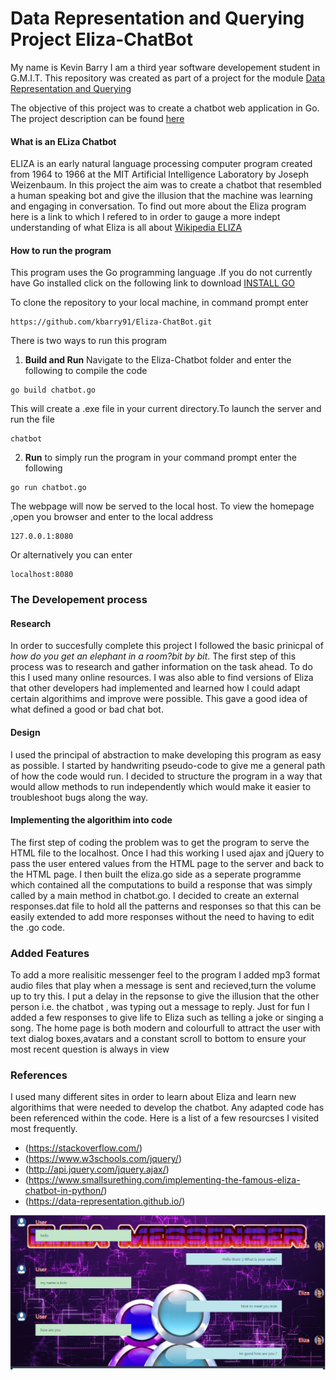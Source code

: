 # Data Representation and Querying Project Eliza-ChatBot
My name is Kevin Barry I am a third year software developement student in G.M.I.T. 
This repository was created as part of a project for the module [Data Representation and Querying](https://data-representation.github.io/)

The objective of this project was to create a chatbot web application in Go. The project description can be found [here](https://data-representation.github.io/problems/project.html) 

#### What is an ELiza Chatbot
ELIZA is an early natural language processing computer program created from 1964 to 1966 at the MIT Artificial Intelligence Laboratory by Joseph Weizenbaum. In this project the aim was to create a chatbot that resembled a human speaking bot and give the illusion that the machine was learning and engaging in conversation.
To find out more about the Eliza program here is a link to which I refered to in order to gauge a more indept understanding of what Eliza is all about [Wikipedia ELIZA](https://en.wikipedia.org/wiki/ELIZA)

#### How to run the program
This program uses the Go programming language .If you do not currently have Go installed click on the following link to download [INSTALL GO](https://golang.org/dl/)

To clone the repository to your local machine, in command prompt enter 
```
https://github.com/kbarry91/Eliza-ChatBot.git
```
There is two ways to run this program
1. **Build and Run** Navigate to the Eliza-Chatbot folder and enter the following to compile the code 
```
go build chatbot.go
```
This will create a .exe file in your current directory.To launch the server and run the file 
```
chatbot
```
2. **Run** to simply run the program in your command prompt enter the following 
```
go run chatbot.go
```  
The webpage will now be served to the local host. To view the homepage ,open you browser and enter to the local address
```
127.0.0.1:8080
```
Or alternatively you can enter
```
localhost:8080
```
### The Developement process
#### Research
In order to succesfully complete this project I followed the basic prinicpal of *how do you get an elephant in a room?bit by bit*. The first step of this process was to research and gather information on the task ahead. To do this I used many online resources. I was also able to find versions of Eliza that other developers had implemented and learned how I could adapt certain algorithims and improve were possible. This gave a good idea of what defined a good or bad chat bot.

#### Design
I used the principal of abstraction to make developing this program as easy as possible. I started by handwriting pseudo-code to give me a general path of how the code would run. I decided to structure the program in a way that would allow methods to run independently which would make it easier to troubleshoot bugs along the way.

#### Implementing the algorithim into code 
The first step of coding the problem was to get the program to serve the HTML file to the localhost. Once I had this working I used ajax and jQuery to pass the user entered values from the HTML page to the server and back to the HTML page. I then built the eliza.go side as a seperate programme which contained all the computations to build a response that was simply called by a main method in chatbot.go. I decided to create an external responses.dat file to hold all the patterns and responses so that this can be easily extended to add more responses without the need to having to edit the .go code.

### Added Features
To add a more realisitic messenger feel to the program I added mp3 format audio files that play when a message is sent and recieved,turn the volume up to try this. I put a delay in the repsonse to give the illusion that the other person i.e. the chatbot , was typing out a message to reply. Just for fun I added a few responses to give life to Eliza such as telling a joke or singing a song. The home page is both modern and colourfull to attract the user with text dialog boxes,avatars and a constant scroll to bottom to ensure your most recent question is always in view

### References
I used many different sites in order to learn about Eliza and learn new algorithims that were needed to develop the chatbot. Any adapted code has been referenced within  the code.
Here is a list of a few resourcses I visited most frequently.
+ (https://stackoverflow.com/)
+ (https://www.w3schools.com/jquery/)
+ (http://api.jquery.com/jquery.ajax/)
+ (https://www.smallsurething.com/implementing-the-famous-eliza-chatbot-in-python/)
+ (https://data-representation.github.io/)

![Screen capture of Eliza](/static/img/screencapture.jpg?raw=true "Screen Capture of Eliza")